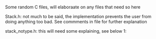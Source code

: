Some random C files, will elaboraate on any files that need so here

Stack.h: not much to be said, the implementation prevents the user from doing anything too bad. See commments in file for further explanation

stack_notype.h: this will need some explaining, see below
  1:
  
